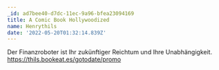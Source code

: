 ```yaml
---
_id: ad7bee40-d7dc-11ec-9a96-bfea23094169
title: A Comic Book Hollywoodized
name: Henrythils
date: '2022-05-20T01:32:14.839Z'
---
```

Der Finanzroboter ist Ihr zukünftiger Reichtum und Ihre Unabhängigkeit. https://thils.bookeat.es/gotodate/promo
